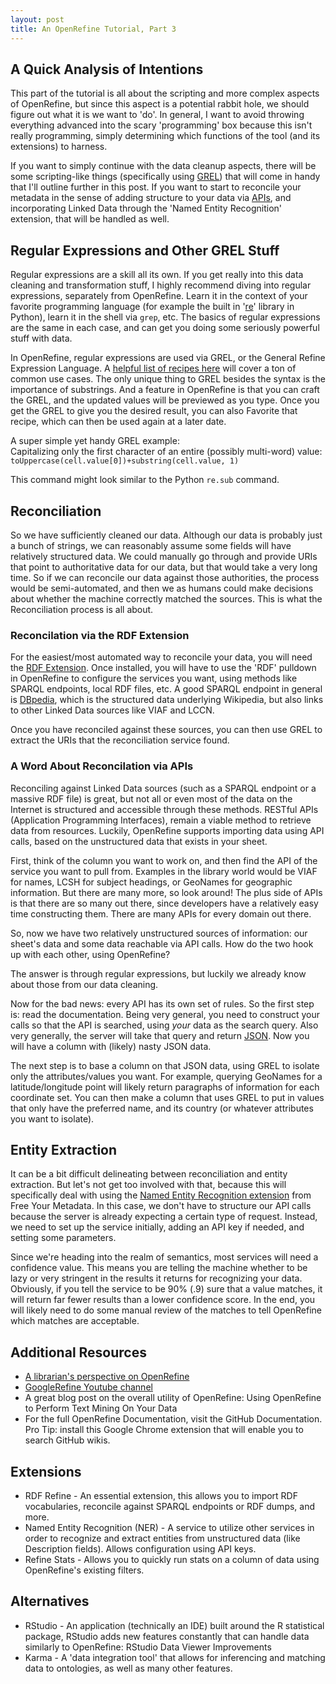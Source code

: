 ```yaml
---
layout: post
title: An OpenRefine Tutorial, Part 3
---
```


## A Quick Analysis of Intentions

This part of the tutorial is all about the scripting and more complex aspects of OpenRefine, but since this aspect is a potential rabbit hole, we should figure out what it is we want to 'do'. In general, I want to avoid throwing everything advanced into the scary 'programming' box because this isn't really programming, simply determining which functions of the tool (and its extensions) to harness.

If you want to simply continue with the data cleanup aspects, there will be some scripting-like things (specifically using [GREL](https://github.com/OpenRefine/OpenRefine/wiki/General-Refine-Expression-Language)) that will come in handy that I'll outline further in this post.
If you want to start to reconcile your metadata in the sense of adding structure to your data via [APIs](https://en.wikipedia.org/wiki/API), and incorporating Linked Data through the 'Named Entity Recognition' extension, that will be handled as well.

## Regular Expressions and Other GREL Stuff

Regular expressions are a skill all its own. If you get really into this data cleaning and transformation stuff, I highly recommend diving into regular expressions, separately from OpenRefine. Learn it in the context of your favorite programming language (for example the built in '[re](https://docs.python.org/2/library/re.html#regular-expression-syntax)' library in Python), learn it in the shell via `grep`, etc. The basics of regular expressions are the same in each case, and can get you doing some seriously powerful stuff with data.  

In OpenRefine, regular expressions are used via GREL, or the General Refine Expression Language. A [helpful list of recipes here](https://github.com/OpenRefine/OpenRefine/wiki/Recipes) will cover a ton of common use cases. The only unique thing to GREL besides the syntax is the importance of substrings. And a feature in OpenRefine is that you can craft the GREL, and the updated values will be previewed as you type. Once you get the GREL to give you the desired result, you can also Favorite that recipe, which can then be used again at a later date.  

A super simple yet handy GREL example:  
Capitalizing only the first character of an entire (possibly multi-word) value:  
`toUppercase(cell.value[0])+substring(cell.value, 1)`  

This command might look similar to the Python `re.sub` command.  

## Reconciliation

So we have sufficiently cleaned our data. Although our data is probably just a bunch of strings, we can reasonably assume some fields will have relatively structured data. We could manually go through and provide URIs that point to authoritative data for our data, but that would take a very long time. So if we can reconcile our data against those authorities, the process would be semi-automated, and then we as humans could make decisions about whether the machine correctly matched the sources. This is what the Reconciliation process is all about.  

### Reconcilation via the RDF Extension

For the easiest/most automated way to reconcile your data, you will need the [RDF Extension](http://lab.linkeddata.deri.ie/2010/grefine-rdf-extension/). Once installed, you will have to use the 'RDF' pulldown in OpenRefine to configure the services you want, using methods like SPARQL endpoints, local RDF files, etc. A good SPARQL endpoint in general is [DBpedia](http://wiki.dbpedia.org/), which is the structured data underlying Wikipedia, but also links to other Linked Data sources like VIAF and LCCN.  

Once you have reconciled against these sources, you can then use GREL to extract the URIs that the reconciliation service found.    

### A Word About Reconcilation via APIs

Reconciling against Linked Data sources (such as a SPARQL endpoint or a massive RDF file) is great, but not all or even most of the data on the Internet is structured and accessible through these methods. RESTful APIs (Application Programming Interfaces), remain a viable method to retrieve data from resources. Luckily, OpenRefine supports importing data using API calls, based on the unstructured data that exists in your sheet.  

First, think of the column you want to work on, and then find the API of the service you want to pull from. Examples in the library world would be VIAF for names, LCSH for subject headings, or GeoNames for geographic information. But there are many more, so look around! The plus side of APIs is that there are so many out there, since developers have a relatively easy time constructing them. There are many APIs for every domain out there.  

So, now we have two relatively unstructured sources of information: our sheet's data and some data reachable via API calls. How do the two hook up with each other, using OpenRefine?  

The answer is through regular expressions, but luckily we already know about those from our data cleaning.  

Now for the bad news: every API has its own set of rules. So the first step is: read the documentation. Being very general, you need to construct your calls so that the API is searched, using *your* data as the search query. Also very generally, the server will take that query and return [JSON](https://en.wikipedia.org/wiki/JSON). Now you will have a column with (likely) nasty JSON data.  

The next step is to base a column on that JSON data, using GREL to isolate only the attributes/values you want. For example, querying GeoNames for a latitude/longitude point will likely return paragraphs of information for each coordinate set. You can then make a column that uses GREL to put in values that only have the preferred name, and its country (or whatever attributes you want to isolate).  

## Entity Extraction

It can be a bit difficult delineating between reconciliation and entity extraction. But let's not get too involved with that, because this will specifically deal with using the [Named Entity Recognition extension](http://freeyourmetadata.org/named-entity-extraction/) from Free Your Metadata. In this case, we don't have to structure our API calls because the server is already expecting a certain type of request. Instead, we need to set up the service initially, adding an API key if needed, and setting some parameters.  

Since we're heading into the realm of semantics, most services will need a confidence value. This means you are telling the machine whether to be lazy or very stringent in the results it returns for recognizing your data. Obviously, if you tell the service to be 90% (.9) sure that a value matches, it will return far fewer results than a lower confidence score. In the end, you will likely need to do some manual review of the matches to tell OpenRefine which matches are acceptable.  

## Additional Resources
+ [A librarian's perspective on OpenRefine](http://acrl.ala.org/techconnect/?p=3276)
+ [GoogleRefine Youtube channel](https://www.youtube.com/channel/UCqwSVsJ8CWD9pQUZDbJC1ew)  
+ A great blog post on the overall utility of OpenRefine: Using OpenRefine to Perform Text Mining On Your Data  
+ For the full OpenRefine Documentation, visit the GitHub Documentation. Pro Tip: install this Google Chrome extension that will enable you to search GitHub wikis.  

## Extensions

+ RDF Refine - An essential extension, this allows you to import RDF vocabularies, reconcile against SPARQL endpoints or RDF dumps, and more.
+ Named Entity Recognition (NER) - A service to utilize other services in order to recognize and extract entities from unstructured data (like Description fields). Allows configuration using API keys.  
+ Refine Stats - Allows you to quickly run stats on a column of data using OpenRefine's existing filters.  

## Alternatives
+ RStudio - An application (technically an IDE) built around the R statistical package, RStudio adds new features constantly that can handle data similarly to OpenRefine: RStudio Data Viewer Improvements  
+ Karma - A 'data integration tool' that allows for inferencing and matching data to ontologies, as well as many other features.  
